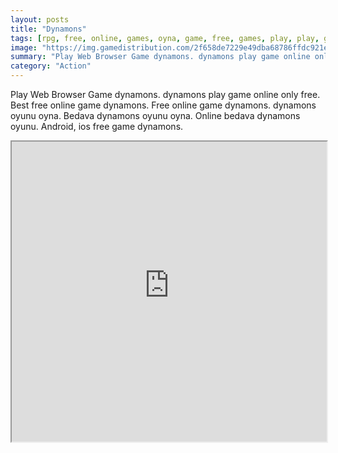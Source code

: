 ```yaml
---
layout: posts
title: "Dynamons"
tags: [rpg, free, online, games, oyna, game, free, games, play, play, games]
image: "https://img.gamedistribution.com/2f658de7229e49dba68786ffdc921e76.jpg"
summary: "Play Web Browser Game dynamons. dynamons play game online only free. Best free online game dynamons. Free online game dynamons. dynamons oyunu oyna. Bedava dynamons oyunu oyna. Online bedava dynamons oyunu. Android, ios free game dynamons."
category: "Action"
---
```


Play Web Browser Game dynamons. dynamons play game online only free. Best free online game dynamons. Free online game dynamons. dynamons oyunu oyna. Bedava dynamons oyunu oyna. Online bedava dynamons oyunu. Android, ios free game dynamons.

<iframe width="100%" height="480px;" src="https://html5.gamedistribution.com/2f658de7229e49dba68786ffdc921e76/"></iframe>